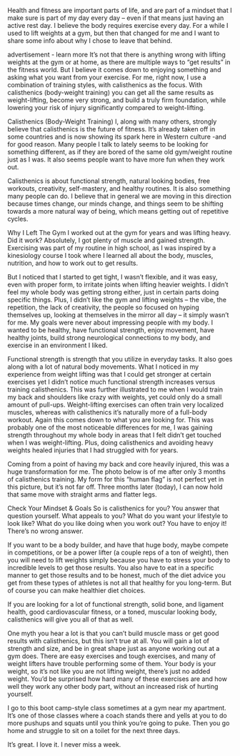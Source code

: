 


Health and fitness are important parts of life, and are part of a mindset that I make sure is part of my day every day – even if that means just having an active rest day. I believe the body requires exercise every day. For a while I used to lift weights at a gym, but then that changed for me and I want to share some info about why I chose to leave that behind.


 advertisement - learn more
It’s not that there is anything wrong with lifting weights at the gym or at home, as there are multiple ways to “get results” in the fitness world. But I believe it comes down to enjoying something and asking what you want from your exercise. For me, right now, I use a combination of training styles, with calisthenics as the focus. With calisthenics (body-weight training) you can get all the same results as weight-lifting, become very strong, and build a truly firm foundation, while lowering your risk of injury significantly compared to weight-lifting.

Calisthenics (Body-Weight Training)
I, along with many others, strongly believe that calisthenics is the future of fitness. It’s already taken off in some countries and is now showing its spark here in Western culture -and for good reason. Many people I talk to lately seems to be looking for something different, as if they are bored of the same old gym/weight routine just as I was. It also seems people want to have more fun when they work out.

Calisthenics is about functional strength, natural looking bodies, free workouts, creativity, self-mastery, and healthy routines. It is also something many people can do. I believe that in general we are moving in this direction because times change, our minds change, and things seem to be shifting towards a more natural way of being, which means getting out of repetitive cycles.

Why I Left The Gym
I worked out at the gym for years and was lifting heavy. Did it work? Absolutely, I got plenty of muscle and gained strength. Exercising was part of my routine in high school, as I was inspired by a kinesiology course I took where I learned all about the body, muscles, nutrition, and how to work out to get results.

But I noticed that I started to get tight, I wasn’t flexible, and it was easy, even with proper form, to irritate joints when lifting heavier weights. I didn’t feel my whole body was getting strong either, just in certain parts doing specific things. Plus, I didn’t like the gym and lifting weights – the vibe, the repetition, the lack of creativity, the people so focused on hyping themselves up, looking at themselves in the mirror all day – it simply wasn’t for me. My goals were never about impressing people with my body. I wanted to be healthy, have functional strength, enjoy movement, have healthy joints, build strong neurological connections to my body, and exercise in an environment I liked.

Functional strength is strength that you utilize in everyday tasks. It also goes along with a lot of natural body movements. What I noticed in my experience from weight lifting was that I could get stronger at certain exercises yet I didn’t notice much functional strength increases versus training calisthenics. This was further illustrated to me when I would train my back and shoulders like crazy with weights, yet could only do a small amount of pull-ups. Weight-lifting exercises can often train very localized muscles, whereas with calisthenics it’s naturally more of a full-body workout. Again this comes down to what you are looking for. This was probably one of the most noticeable differences for me, I was gaining strength throughout my whole body in areas that I felt didn’t get touched when I was weight-lifting. Plus, doing calisthenics and avoiding heavy weights healed injuries that I had struggled with for years.

Coming from a point of having my back and core heavily injured, this was a huge transformation for me. The photo below is of me after only 3 months of calisthenics training. My form for this “human flag” is not perfect yet in this picture, but it’s not far off. Three months later (today), I can now hold that same move with straight arms and flatter legs.



Check Your Mindset & Goals
So is calisthenics for you? You answer that question yourself. What appeals to you? What do you want your lifestyle to look like? What do you like doing when you work out? You have to enjoy it! There’s no wrong answer.

If you want to be a body builder, and have that huge body, maybe compete in competitions, or be a power lifter (a couple reps of a ton of weight), then you will need to lift weights simply because you have to stress your body to incredible levels to get those results. You also have to eat in a specific manner to get those results and to be honest, much of the diet advice you get from these types of athletes is not all that healthy for you long-term. But of course you can make healthier diet choices.

If you are looking for a lot of functional strength, solid bone, and ligament health, good cardiovascular fitness, or a toned, muscular looking body, calisthenics will give you all of that as well.

One myth you hear a lot is that you can’t build muscle mass or get good results with calisthenics, but this isn’t true at all. You will gain a lot of strength and size, and be in great shape just as anyone working out at a gym does. There are easy exercises and tough exercises, and many of weight lifters have trouble performing some of them. Your body is your weight, so it’s not like you are not lifting weight, there’s just no added weight. You’d be surprised how hard many of these exercises are and how well they work any other body part, without an increased risk of hurting yourself.



I go to this boot camp-style class sometimes at a gym near my apartment. It’s one of those classes where a coach stands there and yells at you to do more pushups and squats until you think you’re going to puke. Then you go home and struggle to sit on a toilet for the next three days.

It’s great. I love it. I never miss a week.

